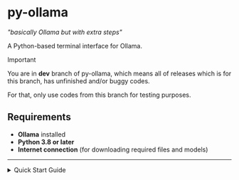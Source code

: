 # py-ollama
*"basically Ollama but with extra steps"*

A Python-based terminal interface for Ollama.
> [!IMPORTANT]  
> You are in **dev** branch of py-ollama, which means all of releases which is for this branch, has unfinished and/or buggy codes.
>
> For that, only use codes from this branch for testing purposes.

 ## Requirements
- **Ollama** installed  
- **Python 3.8 or later**  
- **Internet connection** (for downloading required files and models)  

---

<details>
<summary>Quick Start Guide</summary>

### 1 **Verifying Python install**  
Ensure you have **Python 3.8 or later** and **Ollama** installed.  
To verify your Python installation, run the following in your terminal:  
```
py --version   # For Windows
python3 --version  # For macOS/Linux
```
If Python is installed, you should see output like this:  
```bash
Python 3.12.7 (main, Feb 4 2025, 14:46:03) [GCC 14.2.0] on linux
```
If not, download Python from [python.org](https://www.python.org/downloads/).  

---

### 2 **Setting Up py-ollama**  
1. **Clone the Repository**  
   ```
   git clone https://github.com/bcahtechstuffs/py-ollama
   cd py-ollama
   ```

2. **Install Dependencies**  
   ```
   py -m pip install -r requirements.txt
   ```

3. **Downloading model**  
   Use Ollama to pull a model:  
   ```
   ollama pull <model-name>
   ```
   Replace `<model-name>` with your desired model. You can browse available models at [Ollama Search](https://ollama.com/search).

   **Example:**  
   ```bash
   ollama pull llama3.2:1b
   ```
   This pulls the `llama3.2` model with 1 billion parameters, optimized for low-end computers.  

---

### 3 **Running the Application**  
Execute the script:  
```
# For Windows:
py pyollama.py

# For macOS/Linux:
python3 pyollama.py
```
Follow the on-screen instructions.  

</details>
